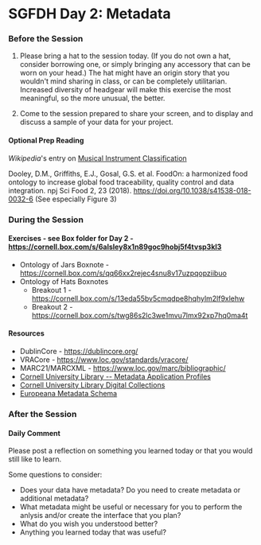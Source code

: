 # SGFDH Day 2: Metadata

### Before the Session 

1. Please bring a hat to the session today. (If you do not own a hat, consider borrowing one, or simply bringing any accessory that can be worn on your head.)  The hat might have an origin story that you wouldn't mind sharing in class, or can be completely utilitarian.  Increased diversity of headgear will make this exercise the most meaningful, so the more unusual, the better. 

2. Come to the session prepared to share your screen, and to display and discuss a sample of your data for your project. 

#### Optional Prep Reading

*Wikipedia*'s entry on [Musical Instrument Classification](https://en.wikipedia.org/wiki/Musical_instrument_classification)

Dooley, D.M., Griffiths, E.J., Gosal, G.S. et al. FoodOn: a harmonized food ontology to increase global food traceability, quality control and data integration. npj Sci Food 2, 23 (2018). https://doi.org/10.1038/s41538-018-0032-6  (See especially Figure 3)

### During the Session

#### Exercises - see Box folder for Day 2 - https://cornell.box.com/s/6alsley8x1n89goc9hobj5f4tvsp3kl3
 * Ontology of Jars Boxnote - https://cornell.box.com/s/qq66xx2rejec4snu8v17uzpqopziibuo
 * Ontology of Hats Boxnotes
   * Breakout 1 - https://cornell.box.com/s/13eda55bv5cmqdpe8hqhylm2lf9xlehw
   * Breakout 2 - https://cornell.box.com/s/twg86s2lc3we1mvu7lmx92xp7hq0ma4t
   
#### Resources
 * DublinCore - https://dublincore.org/
 * VRACore - https://www.loc.gov/standards/vracore/
 * MARC21/MARCXML - https://www.loc.gov/marc/bibliographic/
 * [Cornell University Library -- Metadata Application Profiles](https://confluence.cornell.edu/display/mwgweb/CUL+Metadata+Application+Profiles)  
 * [Cornell University Library Digital Collections](https://digital.library.cornell.edu/collections)  
 * [Europeana Metadata Schema](https://pro.europeana.eu/files/Europeana_Professional/Share_your_data/Technical_requirements/EDM_Documentation//EDM_Definition_v5.2.8_102017.pdf)  

### After the Session

#### Daily Comment

Please post a reflection on something you learned today or that you would still like to learn. 

Some questions to consider:

* Does your data have metadata? Do you need to create metadata or additional metadata?
* What metadata might be useful or necessary for you to perform the anlysis and/or create the interface that you plan?
* What do you wish you understood better?
* Anything you learned today that was useful?
